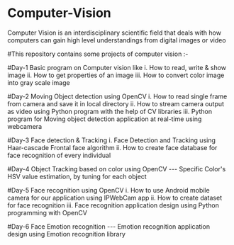 # Computer-Vision

Computer Vision is an interdisciplinary scientific field that deals with how computers can gain high level understandings from digital images or video

#This repository contains some projects of computer vision :-

#Day-1 
  Basic program on Computer vision like
    i.   How to read, write & show image
    ii.  How to get properties of an image
    iii. How to convert color image into gray scale image
    
#Day-2
  Moving Object detection using OpenCV
    i.   How to read single frame from camera and save it in local directory
    ii.  How to stream camera output as video using Python program with the help of CV libraries
    iii. Python program for Moving object detection application at real-time using webcamera
 
#Day-3
  Face detection & Tracking
    i.   Face Detection and Tracking using Haar-cascade Frontal face algorithm
    ii.  How to create face database for face recognition of every individual
 
#Day-4
  Object Tracking based on color using OpenCV
    --- Specific Color's HSV value estimation, by tuning for each object
  
#Day-5
  Face recognition using OpenCV
   i.   How to use Android mobile camera for our application using IPWebCam app
   ii.  How to create dataset for face recognition
   iii. Face recognition application design using Python programming with OpenCV
   
#Day-6
  Face Emotion recognition
    --- Emotion recognition application design using Emotion recognition library
  
  
